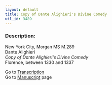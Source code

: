 ```yaml
---
layout: default
title: Copy of Dante Alighieri's Divine Comedy
utl_id: 3489
---
```


###  Description:

New York City, Morgan MS M.289<br>
Dante Alighieri<br>
_Copy of Dante Alighieri's Divine Comedy_<br>
Florence, between 1330 and 1337

Go to [Transcription](https://centerfordigitalhumanities.github.io/Newberry-Italian-paleography/transcription/302)<br>
Go to [Manuscript](https://centerfordigitalhumanities.github.io/Newberry-Italian-paleography/www/record.html?id=302) page <br>
